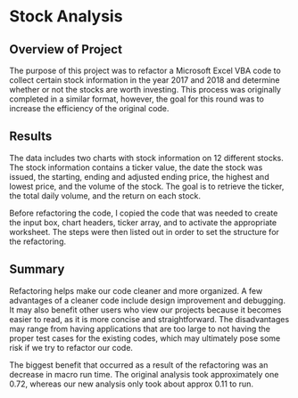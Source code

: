 # Stock Analysis

## Overview of Project
The purpose of this project was to refactor a Microsoft Excel VBA code to collect certain stock information in the year 2017 and 2018 and determine 
whether or not the stocks are worth investing. This process was originally completed in a similar format, however, the goal for this round was to 
increase the efficiency of the original code. 

## Results
The data includes two charts with stock information on 12 different stocks. The stock information contains a ticker value, the 
date the stock was issued, the starting, ending and adjusted ending price, the highest and lowest price, and the volume of the stock. The goal 
is to retrieve the ticker, the total daily volume, and the return on each stock.

Before refactoring the code, I copied the code that was needed to create the input box, chart headers, ticker array, and to activate the 
appropriate worksheet. The steps were then listed out in order to set the structure for the refactoring.

## Summary

Refactoring helps make our code cleaner and more organized. A few advantages of a cleaner code include design improvement and debugging. It may also 
benefit other users who view our projects because it becomes easier to read, as it is more concise and straightforward. 
The disadvantages may range from having applications that are too large to not having the proper test cases for the existing codes, which may ultimately 
pose some risk if we try to refactor our code. 

The biggest benefit that occurred as a result of the refactoring was an decrease in macro run time. 
The original analysis took approximately one 0.72, whereas our new analysis only took about approx 0.11 to run.
